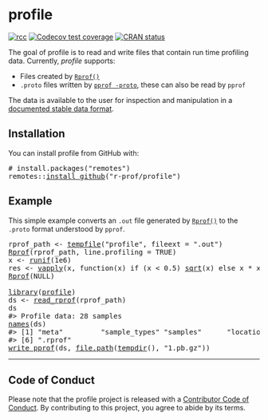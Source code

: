 <!-- README.md is generated from README.Rmd. Please edit that file -->

# profile

<!-- badges: start -->

[![rcc](https://github.com/r-prof/profile/workflows/rcc/badge.svg)](https://github.com/r-prof/profile/actions) [![Codecov test coverage](https://codecov.io/gh/r-prof/profile/branch/main/graph/badge.svg)](https://app.codecov.io/gh/r-prof/profile?branch=main) [![CRAN status](https://www.r-pkg.org/badges/version/profile)](https://cran.r-project.org/package=profile)

<!-- badges: end -->

The goal of profile is to read and write files that contain run time profiling data. Currently, *profile* supports:

-   Files created by [`Rprof()`](https://www.rdocumentation.org/packages/utils/versions/3.4.3/topics/Rprof)
-   `.proto` files written by [`pprof -proto`](https://github.com/google/pprof), these can also be read by `pprof`

The data is available to the user for inspection and manipulation in a [documented stable data format](https://r-prof.github.io/profile/reference/validate_profile.html).

## Installation

You can install profile from GitHub with:

<pre class='chroma'>
<span class='c'># install.packages("remotes")</span>
<span class='nf'>remotes</span><span class='nf'>::</span><span class='nf'><a href='https://remotes.r-lib.org/reference/install_github.html'>install_github</a></span><span class='o'>(</span><span class='s'>"r-prof/profile"</span><span class='o'>)</span></pre>

## Example

This simple example converts an `.out` file generated by [`Rprof()`](https://rdrr.io/r/utils/Rprof.html) to the `.proto` format understood by `pprof`.

<pre class='chroma'>
<span class='nv'>rprof_path</span> <span class='o'>&lt;-</span> <span class='nf'><a href='https://rdrr.io/r/base/tempfile.html'>tempfile</a></span><span class='o'>(</span><span class='s'>"profile"</span>, fileext <span class='o'>=</span> <span class='s'>".out"</span><span class='o'>)</span>
<span class='nf'><a href='https://rdrr.io/r/utils/Rprof.html'>Rprof</a></span><span class='o'>(</span><span class='nv'>rprof_path</span>, line.profiling <span class='o'>=</span> <span class='kc'>TRUE</span><span class='o'>)</span>
<span class='nv'>x</span> <span class='o'>&lt;-</span> <span class='nf'><a href='https://rdrr.io/r/stats/Uniform.html'>runif</a></span><span class='o'>(</span><span class='m'>1e6</span><span class='o'>)</span>
<span class='nv'>res</span> <span class='o'>&lt;-</span> <span class='nf'><a href='https://rdrr.io/r/base/lapply.html'>vapply</a></span><span class='o'>(</span><span class='nv'>x</span>, <span class='kr'>function</span><span class='o'>(</span><span class='nv'>x</span><span class='o'>)</span> <span class='kr'>if</span> <span class='o'>(</span><span class='nv'>x</span> <span class='o'>&lt;</span> <span class='m'>0.5</span><span class='o'>)</span> <span class='nf'><a href='https://rdrr.io/r/base/MathFun.html'>sqrt</a></span><span class='o'>(</span><span class='nv'>x</span><span class='o'>)</span> <span class='kr'>else</span> <span class='nv'>x</span> <span class='o'>*</span> <span class='nv'>x</span>, <span class='nf'><a href='https://rdrr.io/r/base/numeric.html'>numeric</a></span><span class='o'>(</span><span class='m'>1</span><span class='o'>)</span><span class='o'>)</span>
<span class='nf'><a href='https://rdrr.io/r/utils/Rprof.html'>Rprof</a></span><span class='o'>(</span><span class='kc'>NULL</span><span class='o'>)</span>

<span class='kr'><a href='https://rdrr.io/r/base/library.html'>library</a></span><span class='o'>(</span><span class='nv'><a href='https://r-prof.github.io/profile/'>profile</a></span><span class='o'>)</span>
<span class='nv'>ds</span> <span class='o'>&lt;-</span> <span class='nf'><a href='https://r-prof.github.io/profile/reference/read_rprof.html'>read_rprof</a></span><span class='o'>(</span><span class='nv'>rprof_path</span><span class='o'>)</span>
<span class='nv'>ds</span>
<span class='c'>#&gt; Profile data: 28 samples</span>
<span class='nf'><a href='https://rdrr.io/r/base/names.html'>names</a></span><span class='o'>(</span><span class='nv'>ds</span><span class='o'>)</span>
<span class='c'>#&gt; [1] "meta"         "sample_types" "samples"      "locations"    "functions"   </span>
<span class='c'>#&gt; [6] ".rprof"</span>
<span class='nf'><a href='https://r-prof.github.io/profile/reference/read_rprof.html'>write_pprof</a></span><span class='o'>(</span><span class='nv'>ds</span>, <span class='nf'><a href='https://rdrr.io/r/base/file.path.html'>file.path</a></span><span class='o'>(</span><span class='nf'><a href='https://rdrr.io/r/base/tempfile.html'>tempdir</a></span><span class='o'>(</span><span class='o'>)</span>, <span class='s'>"1.pb.gz"</span><span class='o'>)</span><span class='o'>)</span></pre>

------------------------------------------------------------------------

## Code of Conduct

Please note that the profile project is released with a [Contributor Code of Conduct](https://r-prof.github.io/profile/CODE_OF_CONDUCT.html). By contributing to this project, you agree to abide by its terms.
